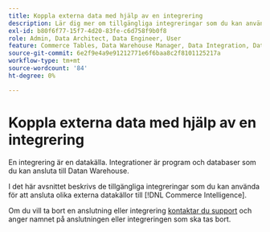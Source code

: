```yaml
---
title: Koppla externa data med hjälp av en integrering
description: Lär dig mer om tillgängliga integreringar som du kan använda för att ansluta olika externa datakällor till  [!DNL Commerce Intelligence].
exl-id: b80f6f77-15f7-4d20-83fe-c6d758f9b0f8
role: Admin, Data Architect, Data Engineer, User
feature: Commerce Tables, Data Warehouse Manager, Data Integration, Data Import/Export
source-git-commit: 6e2f9e4a9e91212771e6f6baa8c2f8101125217a
workflow-type: tm+mt
source-wordcount: '84'
ht-degree: 0%

---
```


# Koppla externa data med hjälp av en integrering

En integrering är en datakälla. Integrationer är program och databaser som du kan ansluta till Datan Warehouse.

I det här avsnittet beskrivs de tillgängliga integreringar som du kan använda för att ansluta olika externa datakällor till [!DNL Commerce Intelligence].

Om du vill ta bort en anslutning eller integrering [kontaktar du support](https://experienceleague.adobe.com/docs/commerce-knowledge-base/kb/troubleshooting/miscellaneous/mbi-service-policies.html) och anger namnet på anslutningen eller integreringen som ska tas bort.
